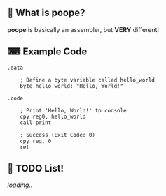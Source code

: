 ## 💩 What is poope?
**poope** is basically an assembler, but **VERY** different!

## ⌨ Example Code
```
.data

	; Define a byte variable called hello_world
	byte hello_world: "Hello, World!"

.code

	; Print 'Hello, World!' to console
	cpy reg0, hello_world
	call print

	; Success (Exit Code: 0)
	cpy reg, 0
	ret
```

## 🚀 TODO List!
*loading..*